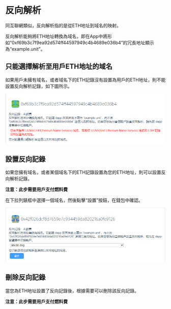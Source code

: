 # 反向解析

同互聯網類似，反向解析指的是從ETH地址到域名的映射。

反向解析能夠將ETH地址轉換為域名，即在App中將形如“0xf69b3c7f9ea92d574ff44597949c4b4689e036b4”的冗長地址顯示為“example.unit”。

## 只能選擇解析至用戶ETH地址的域名

如果用戶未擁有域名，或者域名下的ETH記錄沒有設置為用戶的ETH地址，則不能設置反向解析記錄，如下圖所示。

![alt 屬性文本](../../.vuepress/public/images/address/hk/address_0.png)

## 設置反向記錄
如果您擁有域名，或者某個域名下的ETH記錄設置為您的ETH地址，則可以設置反向解析記錄。

**注意：此步需要用戶支付燃料費**

在下拉列錶框中選擇一個域名，然後點擊“設置”按鈕，在錢包中確認。

![alt 屬性文本](../../.vuepress/public/images/address/hk/address_1.png)

## 刪除反向記錄

當您為ETH地址設置了反向記錄後，根據需要可以刪除該反向記錄。

**注意：此步需要用戶支付燃料費**